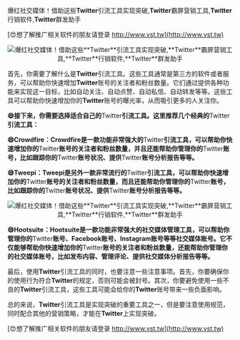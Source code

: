 爆红社交媒体！借助这些**Twitter**引流工具实现突破,**Twitter**霸屏营销工具,**Twitter**行销软件,**Twitter**群发助手

[😍想了解推广相关软件的朋友请登录 http://www.vst.tw](http://www.vst.tw)

 <center><img src="https://vst.tw/MP4/tuiguang/png/8.png" alt="爆红社交媒体！借助这些**Twitter**引流工具实现突破,**Twitter**霸屏营销工具,**Twitter**行销软件,**Twitter**群发助手"></center>

首先，你需要了解什么是**Twitter**引流工具。这些工具通常是第三方的软件或者服务，可以帮助你快速增加**Twitter**账号的关注者和粉丝数量。它们通过提供各种功能来实现这一目标，比如自动关注、自动点赞、自动私信、自动转发等等。这些工具可以帮助你快速增加你的**Twitter**账号的曝光率，从而吸引更多的人关注你。

**😄接下来，你需要选择适合自己的**Twitter**引流工具。这里推荐几个经典的**Twitter**引流工具：**

**😄Crowdfire：Crowdfire是一款功能非常强大的**Twitter**引流工具，可以帮助你快速增加你的**Twitter**账号的关注者和粉丝数量，并且还能帮助你管理你的**Twitter**账号，比如跟踪你的**Twitter**账号状况、提供**Twitter**账号分析报告等等。**

**😄Tweepi：Tweepi是另外一款非常流行的**Twitter**引流工具，可以帮助你快速增加你的**Twitter**账号的关注者和粉丝数量，而且还能帮助你管理你的**Twitter**账号，比如跟踪你的**Twitter**账号状况、提供**Twitter**账号分析报告等等。**

 <center><img src="https://vst.tw/MP4/tuiguang/png/4.png" alt="爆红社交媒体！借助这些**Twitter**引流工具实现突破,**Twitter**霸屏营销工具,**Twitter**行销软件,**Twitter**群发助手"></center>

**😄Hootsuite：Hootsuite是一款功能非常强大的社交媒体管理工具，可以帮助你管理你的**Twitter**账号、Facebook账号、Instagram账号等等社交媒体账号。它不仅能够帮助你快速增加你的**Twitter**账号的关注者和粉丝数量，还能帮助你管理你的社交媒体账号，比如发布内容、管理评论、提供社交媒体分析报告等等。**

最后，使用**Twitter**引流工具的同时，也要注意一些注意事项。首先，你要确保你的使用行为符合**Twitter**的规定，否则可能会被封号。其次，你要避免使用一些不良的**Twitter**引流工具，这些工具可能会给你的**Twitter**账号带来一些负面影响。

总的来说，**Twitter**引流工具是实现突破的重要工具之一，但是要注意使用规范，同时配合其他的营销策略，才能在**Twitter**上实现突破。

[😍想了解推广相关软件的朋友请登录 http://www.vst.tw](http://www.vst.tw)



